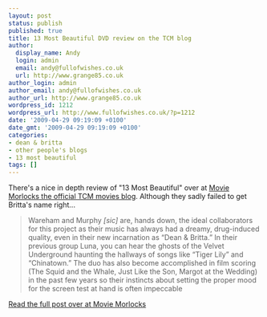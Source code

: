 ```yaml
---
layout: post
status: publish
published: true
title: 13 Most Beautiful DVD review on the TCM blog
author:
  display_name: Andy
  login: admin
  email: andy@fullofwishes.co.uk
  url: http://www.grange85.co.uk
author_login: admin
author_email: andy@fullofwishes.co.uk
author_url: http://www.grange85.co.uk
wordpress_id: 1212
wordpress_url: http://www.fullofwishes.co.uk/?p=1212
date: '2009-04-29 09:19:09 +0100'
date_gmt: '2009-04-29 09:19:09 +0100'
categories:
- dean & britta
- other people's blogs
- 13 most beautiful
tags: []
---
```

<p>There's a nice in depth review of "13 Most Beautiful" over at <a href="http://moviemorlocks.com/2009/04/25/andy-warhols-screen-tests-they-had-faces-then/">Movie Morlocks the official TCM movies blog</a>. Although they sadly failed to get Britta's name right...</p>
<blockquote><p>Wareham and Murphy <em>[sic]</em> are, hands down, the ideal collaborators for this project as their music has always had a dreamy, drug-induced quality, even in their new incarnation as “Dean & Britta.” In their previous group Luna, you can hear the ghosts of the Velvet Underground haunting the hallways of songs like “Tiger Lily” and “Chinatown.” The duo has also become accomplished in film scoring (The Squid and the Whale, Just Like the Son, Margot at the Wedding) in the past few years so their instincts about setting the proper mood for the screen test at hand is often impeccable</p></blockquote>
<p><a href="http://moviemorlocks.com/2009/04/25/andy-warhols-screen-tests-they-had-faces-then/">Read the full post over at Movie Morlocks</a></p>
